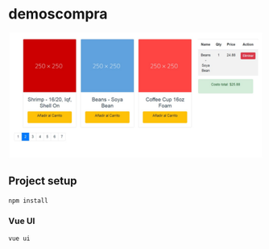 # demoscompra

<img src="/images/preview.jpg" >

## Project setup
```
npm install
```

### Vue UI
```
vue ui
```

